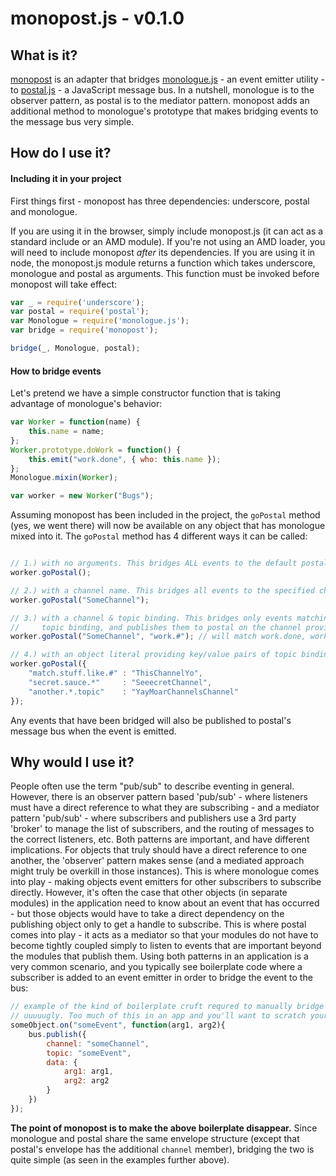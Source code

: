# monopost.js - v0.1.0

## What is it?
[monopost](https://github.com/ifandelse/monopost.js) is an adapter that bridges [monologue.js](https://github.com/ifandelse/monologue.js) - an event emitter utility - to [postal.js](https://github.com/ifandelse/postal.js) - a JavaScript message bus. In a nutshell, monologue is to the observer pattern, as postal is to the mediator pattern. monopost adds an additional method to monologue's prototype that makes bridging events to the message bus very simple.

## How do I use it?

#### Including it in your project
First things first - monopost has three dependencies: underscore, postal and monologue.

If you are using it in the browser, simply include monopost.js (it can act as a standard include or an AMD module).  If you're not using an AMD loader, you will need to include monopost *after* its dependencies.  If you are using it in node, the monopost.js module returns a function which takes underscore, monologue and postal as arguments.  This function must be invoked before monopost will take effect:

```javascript
var _ = require('underscore');
var postal = require('postal');
var Monologue = require('monologue.js');
var bridge = require('monopost');

bridge(_, Monologue, postal);
```

#### How to bridge events

Let's pretend we have a simple constructor function that is taking advantage of monologue's behavior:

```javascript
var Worker = function(name) {
    this.name = name;
};
Worker.prototype.doWork = function() {
    this.emit("work.done", { who: this.name });
};
Monologue.mixin(Worker);

var worker = new Worker("Bugs");
```

Assuming monopost has been included in the project, the `goPostal` method (yes, we went there) will now be available on any object that has monologue mixed into it.  The `goPostal` method has 4 different ways it can be called:

```javascript

// 1.) with no arguments. This bridges ALL events to the default postal channel "/"
worker.goPostal();

// 2.) with a channel name. This bridges all events to the specified channel in postal
worker.goPostal("SomeChannel");

// 3.) with a channel & topic binding. This bridges only events matching the specified
//     topic binding, and publishes them to postal on the channel provided
worker.goPostal("SomeChannel", "work.#"); // will match work.done, work.started, work.almost.done, etc.

// 4.) with an object literal providing key/value pairs of topic binding/channel
worker.goPostal({
    "match.stuff.like.#" : "ThisChannelYo",
    "secret.sauce.*"     : "SeeecretChannel",
    "another.*.topic"    : "YayMoarChannelsChannel"
});
```

Any events that have been bridged will also be published to postal's message bus when the event is emitted.

## Why would I use it?
People often use the term "pub/sub" to describe eventing in general. However, there is an observer pattern based 'pub/sub' - where listeners must have a direct reference to what they are subscribing - and a mediator pattern 'pub/sub' - where subscribers and publishers use a 3rd party 'broker' to manage the list of subscribers, and the routing of messages to the correct listeners, etc.  Both patterns are important, and have different implications. For objects that truly should have a direct reference to one another, the 'observer' pattern makes sense (and a mediated approach might truly be overkill in those instances). This is where monologue comes into play - making objects event emitters for other subscribers to subscribe directly. However, it's often the case that other objects (in separate modules) in the application need to know about an event that has occurred - but those objects would have to take a direct dependency on the publishing object only to get a handle to subscribe.  This is where postal comes into play - it acts as a mediator so that your modules do not have to become tightly coupled simply to listen to events that are important beyond the modules that publish them. Using both patterns in an application is a very common scenario, and you typically see boilerplate code where a subscriber is added to an event emitter in order to bridge the event to the bus:

```javascript
// example of the kind of boilerplate cruft requred to manually bridge most emitters to a bus
// uuuuugly. Too much of this in an app and you'll want to scratch your eyes out...
someObject.on("someEvent", function(arg1, arg2){
    bus.publish({
        channel: "someChannel",
        topic: "someEvent",
        data: {
            arg1: arg1,
            arg2: arg2
        }
    })
});
```

**The point of monopost is to make the above boilerplate disappear.** Since monologue and postal share the same envelope structure (except that postal's envelope has the additional `channel` member), bridging the two is quite simple (as seen in the examples further above).

